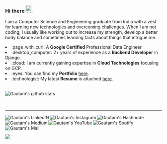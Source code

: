 ### Hi there <img src="https://user-images.githubusercontent.com/1303154/88677602-1635ba80-d120-11ea-84d8-d263ba5fc3c0.gif" width="24px" alt="hi">
<div>
  <p>I am a Computer Science and Engineering graduate  from India with a zest for learning new technologies and overcoming challenges. When I am not coding, I usually like working out to increase my strength, develop a better body balance and sometimes learning facts about things that intrigue me.</p>
  <span align="left">
      <li> :page_with_curl: A <strong>Google Certified</strong> Professional Data Engineer</li>
      <li> :desktop_computer: 2+ years of experience as a <strong>Backend Developer</strong> in Django.</li>
      <li> :cloud: I am currently gaining expertise in <strong>Cloud Technologies</strong> focusing on GCP.</li>
      <li> :eyes: You can find my <strong>Portfolio</strong> <a target="_blank" href="https://www.singhgautam.com/">here</a>.</li>
      <li> :technologist: My latest <strong>Resume</strong> is attached <a href="assets/GRS_resume.pdf">here</a>.</li>
  </span>
</div>

<div>
</br>

![Gautam's github stats](https://github-readme-stats.vercel.app/api?username=singhgautam7&count_private=true&show_icons=true&line_height=20&title_color=7A7ADB&icon_color=2234AE&text_color=D3D3D3&bg_color=0,000000,130F40)


</br>

---


<p>
<a href="https://www.linkedin.com/in/singhgautam7/" target="_blank">
  <img align="left" alt="Gautam's LinkedIN" src="https://img.shields.io/badge/LinkedIn-0077B5?style=for-the-badge&logo=linkedin&logoColor=white" />
</a>
<a href="https://www.instagram.com/singhgautam7/" target="_blank">
  <img align="left" alt="Gautam's Instagram" src="https://img.shields.io/badge/Instagram-E4405F?style=for-the-badge&logo=instagram&logoColor=white" />
</a>
<a href="https://singhgautam.hashnode.dev/">
  <img align="left" alt="Gautam's Hashnode" src="https://img.shields.io/badge/Hashnode-2962FF?style=for-the-badge&logo=hashnode&logoColor=white" />
</a>
<a href="https://medium.com/@singhgautam7" target="_blank">
  <img align="left" alt="Gautam's Medium" src="https://img.shields.io/badge/Medium-12100E?style=for-the-badge&logo=medium&logoColor=white" />
</a>
<a href="https://www.youtube.com/watch?v=g0OA1Le593c" target="_blank">
  <img align="left" alt="Gautam's YouTube" src="https://img.shields.io/badge/YouTube-FF0000?style=for-the-badge&logo=youtube&logoColor=white" />
</a>
<a href="https://open.spotify.com/user/sxpj0oohar46m5bj878m0jeqz?si=3vEi8JCDSDi-KkA-b_MSJg" target="_blank">
  <img align="left" alt="Gautam's Spotify" src="https://img.shields.io/badge/Spotify-1ED760?&style=for-the-badge&logo=spotify&logoColor=white" />
</a>
<a href="mailto:gautamsingh1997@gmail.com">
  <img align="left" alt="Gautam's Mail" src="https://img.shields.io/badge/Gmail-D14836?style=for-the-badge&logo=gmail&logoColor=white" />
</a>
</br>
</p>


</br>

![](https://visitor-badge.glitch.me/badge?page_id=singhgautam7.singhgautam7)




